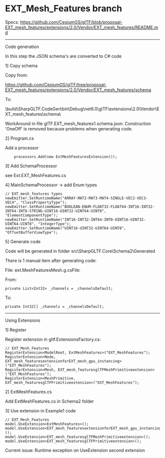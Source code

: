 # EXT_Mesh_Features branch

Specs: https://github.com/CesiumGS/glTF/blob/proposal-EXT_mesh_features/extensions/2.0/Vendor/EXT_mesh_features/README.md

--------------------------------------------------------------------------------------------------------------------------

Code generation

In this step the JSON schema's are converted to C# code

1] Copy schema

Copy from: 

https://github.com/CesiumGS/glTF/tree/proposal-EXT_mesh_features/extensions/2.0/Vendor/EXT_mesh_features/schema

To:

\build\SharpGLTF.CodeGen\bin\Debug\net6.0\glTF\extensions\2.0\Vendor\EXT_mesh_features\schema\

WorkAround in file glTF.EXT_mesh_features1.schema.json: Construction 'OneOff' is removed because problems when 
generating code.

2] Program.cs

Add a processor

```
    processors.Add(new ExtMeshFeaturesExtension());
```

3] Add SchemaProcessor

see Ext.EXT_MeshFeatures.cs

4] MainSchemaProcessor -> add Enum types

```
// EXT_mesh_features types
newEmitter.SetRuntimeName("ARRAY-MAT2-MAT3-MAT4-SINGLE-VEC2-VEC3-VEC4", "ClassPropertyType");
newEmitter.SetRuntimeName("BOOLEAN-ENUM-FLOAT32-FLOAT64-INT16-INT32-INT64-INT8-STRING-UINT16-UINT32-UINT64-UINT8", "ElementComponentType");
newEmitter.SetRuntimeName("INT16-INT32-INT64-INT8-UINT16-UINT32-UINT64-UINT8", "IntegerType");
newEmitter.SetRuntimeName("UINT16-UINT32-UINT64-UINT8", "OffsetBufferViewType");
```

5] Generate code

Code will be generated in folder src\SharpGLTF.Core\Schema2\Generated

There is 1 manual item after generating code: 

File: ext.MeshFeaturesMesh.g.csFile:  

From:

```
private List<Int32> _channels = _channelsDefault;
```

To:

```
private Int32[] _channels = _channelsDefault;
```

--------------------------------------------------------------------------------------------------------------------------

Using Extensions

1] Register

Register extension in gltf.ExtensionsFactory.cs:

```
// EXT_Mesh_Features
RegisterExtension<ModelRoot, ExtMeshFeatures>("EXT_MeshFeatures");
RegisterExtension<Node, EXT_mesh_featuresextensionforEXT_mesh_gpu_instancing>("EXT_MeshFeatures");
RegisterExtension<Mesh, EXT_mesh_featuresglTFMeshPrimitiveextension>("EXT_MeshFeatures");
RegisterExtension<MeshPrimitive, EXT_mesh_featuresglTFPrimitiveextension>("EXT_MeshFeatures");
```

2] ExtMeshFeatures.cs

Add ExtMeshFeatures.cs in Schema2 folder

3] Use extension in Example1 code

```
// EXT_Mesh_Features
model.UseExtension<ExtMeshFeatures>();
model.UseExtension<EXT_mesh_featuresextensionforEXT_mesh_gpu_instancing>();
model.UseExtension<EXT_mesh_featuresglTFMeshPrimitiveextension>();
model.UseExtension<EXT_mesh_featuresglTFPrimitiveextension>();
```

Current issue: Runtime exception on UseExtension second extension
